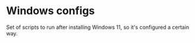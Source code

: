 # Windows configs

Set of scripts to run after installing Windows 11, so it's configured a certain way.
